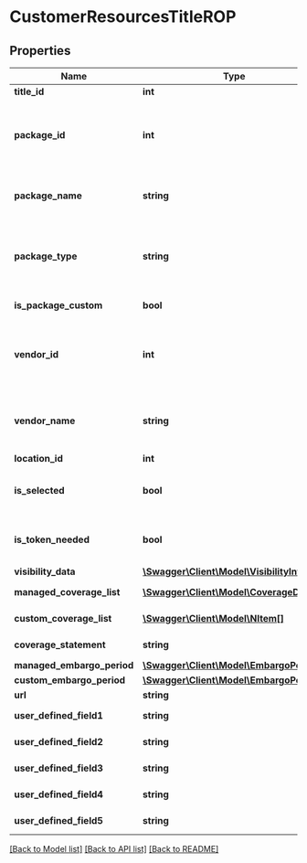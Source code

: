 # CustomerResourcesTitleROP

## Properties
Name | Type | Description | Notes
------------ | ------------- | ------------- | -------------
**title_id** | **int** | Title ID | [optional] 
**package_id** | **int** | EBSCO KB&#x27;s unique identifier for the package.  In EPKB, this is &#x27;PkgID&#x27;. | 
**package_name** | **string** | Name of the Package. In EPKB, this is &#x27;PkgName&#x27;. | 
**package_type** | **string** | Package Type. Valid values are Selectable, Complete, Variable and Custom. | 
**is_package_custom** | **bool** | Is the Package Custom. | [optional] 
**vendor_id** | **int** | EBSCO KB&#x27;s unique identifier for the provider.  In EPKB, this is &#x27;VendorID&#x27;. | [optional] 
**vendor_name** | **string** | Provider name.  In EPKB, this is the &#x27;VendorName&#x27;. | [optional] 
**location_id** | **int** | Location ID | [optional] 
**is_selected** | **bool** | Indicates if selected in a customer&#x27;s account. | [optional] 
**is_token_needed** | **bool** | Field to indicate if a token is needed | [optional] 
**visibility_data** | [**\Swagger\Client\Model\VisibilityInfo**](VisibilityInfo.md) |  | [optional] 
**managed_coverage_list** | [**\Swagger\Client\Model\CoverageDates[]**](CoverageDates.md) | Managed Coverage List | [optional] 
**custom_coverage_list** | [**\Swagger\Client\Model\NItem[]**](NItem.md) | Custom Coverage List | [optional] 
**coverage_statement** | **string** | Coverage Statement | [optional] 
**managed_embargo_period** | [**\Swagger\Client\Model\EmbargoPeriod**](EmbargoPeriod.md) |  | [optional] 
**custom_embargo_period** | [**\Swagger\Client\Model\EmbargoPeriod**](EmbargoPeriod.md) |  | [optional] 
**url** | **string** | Package URL | [optional] 
**user_defined_field1** | **string** | User Defined Field 1 | [optional] 
**user_defined_field2** | **string** | User Defined Field 2 | [optional] 
**user_defined_field3** | **string** | User Defined Field 3 | [optional] 
**user_defined_field4** | **string** | User Defined Field 4 | [optional] 
**user_defined_field5** | **string** | User Defined Field 5 | [optional] 

[[Back to Model list]](../README.md#documentation-for-models) [[Back to API list]](../README.md#documentation-for-api-endpoints) [[Back to README]](../README.md)

